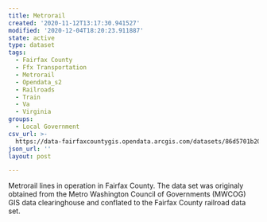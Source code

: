 ```yaml
---
title: Metrorail
created: '2020-11-12T13:17:30.941527'
modified: '2020-12-04T18:20:23.911887'
state: active
type: dataset
tags:
  - Fairfax County
  - Ffx Transportation
  - Metrorail
  - Opendata_s2
  - Railroads
  - Train
  - Va
  - Virginia
groups:
  - Local Government
csv_url: >-
  https://data-fairfaxcountygis.opendata.arcgis.com/datasets/86d5701b200e4b78867909e1f7015298_19.csv?outSR=%7B%22latestWkid%22%3A2283%2C%22wkid%22%3A102746%7D
json_url: ''
layout: post

---
```

Metrorail lines in operation in Fairfax County. The data set was originaly obtained from the Metro Washington Council of Governments (MWCOG) GIS data clearinghouse and conflated to the Fairfax County railroad data set.
